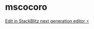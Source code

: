 # mscocoro

[Edit in StackBlitz next generation editor ⚡️](https://stackblitz.com/~/github.com/toykam/mscocoro)